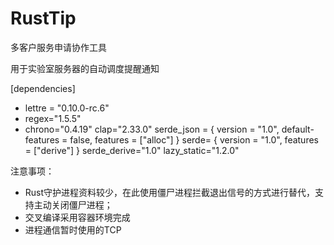 # RustTip
多客户服务申请协作工具

用于实验室服务器的自动调度提醒通知

[dependencies]
* lettre = "0.10.0-rc.6"
* regex="1.5.5"
* chrono="0.4.19"
clap="2.33.0"
serde_json = { version = "1.0", default-features = false, features = ["alloc"] }
serde= { version = "1.0", features = ["derive"] }
serde_derive="1.0"
lazy_static="1.2.0"

注意事项：
* Rust守护进程资料较少，在此使用僵尸进程拦截退出信号的方式进行替代，支持主动关闭僵尸进程；
* 交叉编译采用容器环境完成
* 进程通信暂时使用的TCP
